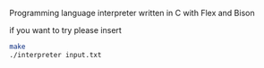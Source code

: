 Programming language interpreter written in C with Flex and Bison

if you want to try please insert
```bash
make
./interpreter input.txt
```